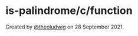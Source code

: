 # is-palindrome/c/function

Created by [@theoludwig](https://github.com/theoludwig) on 28 September 2021.
